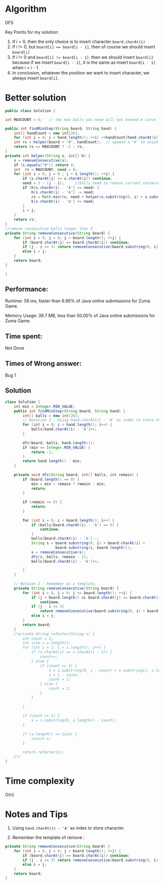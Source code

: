 # Algorithm

DFS

Key Points  for my solution:

1. If i = 0, then the only choice is to insert character `board.charAt(i)`
2. If i != 0, but `board[i] == board[i - 1]`, then of course we should insert `board[i]`
3. If i != 0 and `board[i] != board[i - 1]`. then we should insert `board[i]` because if we insert `board[i - 1]`, it is the same as insert `board[i - 1]` when i = i - 1.
4. In conclusion, whatever the position we want to insert character, we always insert `board[i]`. 

# Better solution

```java
public class Solution {

int MAXCOUNT = 6;   // the max balls you need will not exceed 6 since "The number of balls in your hand won't exceed 5"

public int findMinStep(String board, String hand) {
    int[] handCount = new int[26];
    for (int i = 0; i < hand.length(); ++i) ++handCount[hand.charAt(i) - 'A'];
    int rs = helper(board + "#", handCount);  // append a "#" to avoid special process while j==board.length, make the code shorter.
    return rs == MAXCOUNT ? -1 : rs;
}
private int helper(String s, int[] h) {
    s = removeConsecutive(s);     
    if (s.equals("#")) return 0;
    int  rs = MAXCOUNT, need = 0;
    for (int i = 0, j = 0 ; j < s.length(); ++j) {
        if (s.charAt(j) == s.charAt(i)) continue;
        need = 3 - (j - i);     //balls need to remove current consecutive balls.
        if (h[s.charAt(i) - 'A'] >= need) {
            h[s.charAt(i) - 'A'] -= need;
            rs = Math.min(rs, need + helper(s.substring(0, i) + s.substring(j), h));
            h[s.charAt(i) - 'A'] += need;
        }
        i = j;
    }
    return rs;
}
//remove consecutive balls longer than 3
private String removeConsecutive(String board) {
    for (int i = 0, j = 0; j < board.length(); ++j) {
        if (board.charAt(j) == board.charAt(i)) continue;
        if (j - i >= 3) return removeConsecutive(board.substring(0, i) + board.substring(j));
        else i = j;
    }
    return board;
}

}
```

## Performance:

Runtime: 58 ms, faster than 6.96% of Java online submissions for Zuma Game.

Memory Usage: 39.7 MB, less than 50.00% of Java online submissions for Zuma Game.

## Time spent:

Not Done

## Times of Wrong answer:

Bug 1

## Solution

```java
class Solution {
    int min = Integer.MIN_VALUE;
    public int findMinStep(String board, String hand) {
        int[] balls = new int[26];
        // Notation 1 : Using hand.charAt(i) - 'A' as index to store character. 
        for (int i = 0; i < hand.length(); i++) {
            balls[hand.charAt(i) - 'A']++;
        }
        
        dfs(board, balls, hand.length());
        if (min == Integer.MIN_VALUE) {
            return -1;
        }
        return hand.length() - min;
    }
    
    private void dfs(String board, int[] balls, int remain) {
        if (board.length() == 0) {
            min = min < remain ? remain : min; 
            return;
        } 
        
        if (remain == 0) {
            return;
        }
        
        for (int i = 0; i < board.length(); i++) {
            if (balls[board.charAt(i) - 'A'] == 0) {
                continue;
            }
            balls[board.charAt(i) - 'A']--;
            String s = board.substring(0, i) + board.charAt(i) + 
                       board.substring(i, board.length());
            s = removeConsecutive(s);
            dfs(s, balls, remain - 1);
            balls[board.charAt(i) - 'A']++;

        }
    }
    
    // Notaion 2 : Remember as a template.
    private String removeConsecutive(String board) {
        for (int i = 0, j = 0; j <= board.length(); ++j) {
            if (j < board.length() && board.charAt(j) == board.charAt(i)) 
                continue;
            if (j - i >= 3) 
                return removeConsecutive(board.substring(0, i) + board.substring(j));
            else i = j;
        }
        return board;
    }
    /*private String refactor(String s) {
        int count = 1;
        int size = s.length();
        for (int i = 1; i < s.length(); i++) {
            if (s.charAt(i) == s.charAt(i - 1)) {
                count++;
            } else {
                if (count >= 3) {
                    s = s.substring(0, i - count) + s.substring(i, s.length());
                    i = i - count;
                    count = 1;
                } else {
                    count = 1;
                } 
            }
            
        }
        
        if (count >= 3) {
            s = s.substring(0, s.length() - count);
        }
        
        if (s.length() == size) {
            return s;
        }
        
        return refactor(s);
    }*/
}
```

# Time complexity

O(n)

# Notes and Tips

1. Using `hand.charAt(i) - 'A'` as index to store character. 

2. Remember the template of remove :

```java
private String removeConsecutive(String board) {
    for (int i = 0, j = 0; j < board.length(); ++j) {
        if (board.charAt(j) == board.charAt(i)) continue;
        if (j - i >= 3) return removeConsecutive(board.substring(0, i) + board.substring(j));
        else i = j;
    }
    return board;
}
```



